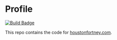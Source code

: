 # Profile

[![Build Badge](https://codebuild.us-east-2.amazonaws.com/badges?uuid=eyJlbmNyeXB0ZWREYXRhIjoib1lCUW82Q21MT3VscmZCU3RKSUFmcnl4d1AramhnZDJEcGduK0tMZzMzK2ZaKzJ0N2dDRVJHSitnNStkOWpBbzlxT0dOSFhidmhJSk9WclhUWVAveEdVPSIsIml2UGFyYW1ldGVyU3BlYyI6ImREeGVKZUpMY2pYMlViMDAiLCJtYXRlcmlhbFNldFNlcmlhbCI6MX0%3D&branch=main)](https://us-east-2.console.aws.amazon.com/codesuite/codebuild/551199105789/projects/houstonfortney-profile-build)

This repo contains the code for [houstonfortney.com](https://houstonfortney.com/).
